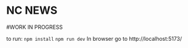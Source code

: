 # NC NEWS

#WORK IN PROGRESS

to run:
`npm install`
`npm run dev`
In browser go to http://localhost:5173/

